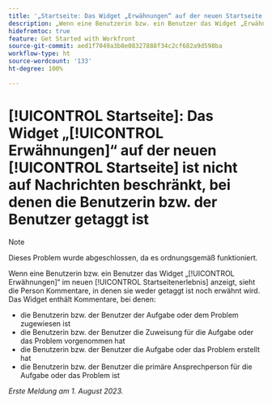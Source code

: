 ```yaml
---
title: '„Startseite: Das Widget „Erwähnungen“ auf der neuen Startseite ist nicht auf Nachrichten beschränkt, in denen die Benutzerin bzw. der Benutzer getaggt ist.“'
description: „Wenn eine Benutzerin bzw. ein Benutzer das Widget „Erwähnungen“ im neuen Startseitenerlebnis anzeigt, sieht die Person Kommentare, in denen sie weder getaggt ist noch erwähnt wird.“
hidefromtoc: true
feature: Get Started with Workfront
source-git-commit: aed1f7049a3b8e08327888f34c2cf682a9d598ba
workflow-type: ht
source-wordcount: '133'
ht-degree: 100%

---
```



# [!UICONTROL Startseite]: Das Widget „[!UICONTROL Erwähnungen]“ auf der neuen [!UICONTROL Startseite] ist nicht auf Nachrichten beschränkt, bei denen die Benutzerin bzw. der Benutzer getaggt ist

<!--Requested article, won't fix-->

>[!NOTE]
>
>Dieses Problem wurde abgeschlossen, da es ordnungsgemäß funktioniert.

Wenn eine Benutzerin bzw. ein Benutzer das Widget „[!UICONTROL Erwähnungen]“ im neuen [!UICONTROL Startseitenerlebnis] anzeigt, sieht die Person Kommentare, in denen sie weder getaggt ist noch erwähnt wird. Das Widget enthält Kommentare, bei denen:

* die Benutzerin bzw. der Benutzer der Aufgabe oder dem Problem zugewiesen ist
* die Benutzerin bzw. der Benutzer die Zuweisung für die Aufgabe oder das Problem vorgenommen hat
* die Benutzerin bzw. der Benutzer die Aufgabe oder das Problem erstellt hat
* die Benutzerin bzw. der Benutzer die primäre Ansprechperson für die Aufgabe oder das Problem ist

_Erste Meldung am 1. August 2023._

